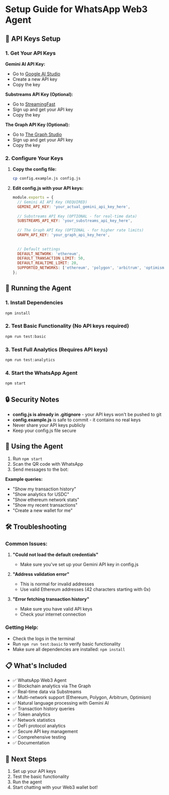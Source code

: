 # Setup Guide for WhatsApp Web3 Agent

## 🔐 API Keys Setup

### 1. Get Your API Keys

**Gemini AI API Key:**
- Go to [Google AI Studio](https://makersuite.google.com/app/apikey)
- Create a new API key
- Copy the key

**Substreams API Key (Optional):**
- Go to [StreamingFast](https://app.streamingfast.io/)
- Sign up and get your API key
- Copy the key

**The Graph API Key (Optional):**
- Go to [The Graph Studio](https://thegraph.com/studio/)
- Sign up and get your API key
- Copy the key

### 2. Configure Your Keys

1. **Copy the config file:**
   ```bash
   cp config.example.js config.js
   ```

2. **Edit config.js with your API keys:**
   ```javascript
   module.exports = {
     // Gemini AI API Key (REQUIRED)
     GEMINI_API_KEY: 'your_actual_gemini_api_key_here',
     
     // Substreams API Key (OPTIONAL - for real-time data)
     SUBSTREAMS_API_KEY: 'your_substreams_api_key_here',
     
     // The Graph API Key (OPTIONAL - for higher rate limits)
     GRAPH_API_KEY: 'your_graph_api_key_here',
     
     
     // Default settings
     DEFAULT_NETWORK: 'ethereum',
     DEFAULT_TRANSACTION_LIMIT: 50,
     DEFAULT_REALTIME_LIMIT: 20,
     SUPPORTED_NETWORKS: ['ethereum', 'polygon', 'arbitrum', 'optimism']
   };
   ```

## 🚀 Running the Agent

### 1. Install Dependencies
```bash
npm install
```

### 2. Test Basic Functionality (No API keys required)
```bash
npm run test:basic
```

### 3. Test Full Analytics (Requires API keys)
```bash
npm run test:analytics
```

### 4. Start the WhatsApp Agent
```bash
npm start
```

## 🔒 Security Notes

- **config.js is already in .gitignore** - your API keys won't be pushed to git
- **config.example.js** is safe to commit - it contains no real keys
- Never share your API keys publicly
- Keep your config.js file secure

## 📱 Using the Agent

1. Run `npm start`
2. Scan the QR code with WhatsApp
3. Send messages to the bot:

**Example queries:**
- "Show my transaction history"
- "Show analytics for USDC"
- "Show ethereum network stats"
- "Show my recent transactions"
- "Create a new wallet for me"

## 🛠️ Troubleshooting

### Common Issues:

1. **"Could not load the default credentials"**
   - Make sure you've set up your Gemini API key in config.js

2. **"Address validation error"**
   - This is normal for invalid addresses
   - Use valid Ethereum addresses (42 characters starting with 0x)

3. **"Error fetching transaction history"**
   - Make sure you have valid API keys
   - Check your internet connection

### Getting Help:

- Check the logs in the terminal
- Run `npm run test:basic` to verify basic functionality
- Make sure all dependencies are installed: `npm install`

## 📋 What's Included

- ✅ WhatsApp Web3 Agent
- ✅ Blockchain analytics via The Graph
- ✅ Real-time data via Substreams
- ✅ Multi-network support (Ethereum, Polygon, Arbitrum, Optimism)
- ✅ Natural language processing with Gemini AI
- ✅ Transaction history queries
- ✅ Token analytics
- ✅ Network statistics
- ✅ DeFi protocol analytics
- ✅ Secure API key management
- ✅ Comprehensive testing
- ✅ Documentation

## 🎯 Next Steps

1. Set up your API keys
2. Test the basic functionality
3. Run the agent
4. Start chatting with your Web3 wallet bot!
